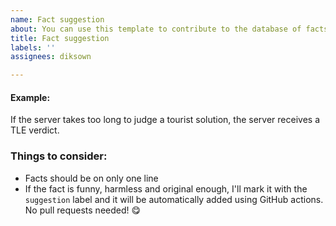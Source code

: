 ```yaml
---
name: Fact suggestion
about: You can use this template to contribute to the database of facts!
title: Fact suggestion
labels: ''
assignees: diksown

---
```


#### Example:
If the server takes too long to judge a tourist solution, the server receives a TLE verdict.

### Things to consider:

- Facts should be on only one line
- If the fact is funny, harmless and original enough, I'll mark it with the `suggestion` label and it will be automatically added using GitHub actions. No pull requests needed! :yum:
